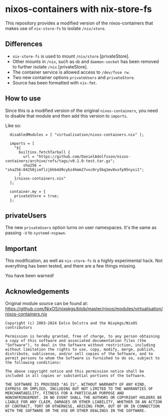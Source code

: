 
# nixos-containers with nix-store-fs

This repository provides a modified version of the nixos-containers that makes use of `nix-store-fs` to isolate `/nix/store`.

## Differences

* `nix-store-fs` is used to mount `/nix/store` [privateStore].
* Other mounts in `/nix`, such as `db` and `daemon-socket` has been removed to further isolate `/nix` [privateStore]. 
* The container service is allowed access to `/dev/fuse rw`.
* Two new container options `privateUsers` and `privateStore`.
* Source has been formatted with `nix-fmt`.

## How to use

Since this is a modified version of the original `nixos-containers`, you need
to disable that module and then add this version to `imports`.

Like so:

```
  disabledModules = [ "virtualisation/nixos-containers.nix" ];

  imports = [
    "${
      builtins.fetchTarball {
        url = "https://github.com/DanielAdolfsson/nixos-containers/archive/refs/tags/v0.1.0-test.tar.gz";
        sha256 = "sha256:04250jimflzjbhb4d9cybz4hmm27vxc0ry5bq1mv8xxfp95nysi1";
      }
    }/nixos-containers.nix"
  ];

  container.my = {
    privateStore = true;
  };
```

## privateUsers

The new `privateUsers` option turns on user namespaces.
It's the same as passing `-U` to `systemd-nspawn`.

## Important

This modification, as well as `nix-store-fs` is a highly experimental hack. Not everything has been tested, and there are a few things missing. 

You have been warned!

## Acknowledgements

Original module source can be found at:
https://github.com/NixOS/nixpkgs/blob/master/nixos/modules/virtualisation/nixos-containers.nix

```
Copyright (c) 2003-2024 Eelco Dolstra and the Nixpkgs/NixOS contributors

Permission is hereby granted, free of charge, to any person obtaining
a copy of this software and associated documentation files (the
"Software"), to deal in the Software without restriction, including
without limitation the rights to use, copy, modify, merge, publish,
distribute, sublicense, and/or sell copies of the Software, and to
permit persons to whom the Software is furnished to do so, subject to
the following conditions:

The above copyright notice and this permission notice shall be
included in all copies or substantial portions of the Software.

THE SOFTWARE IS PROVIDED "AS IS", WITHOUT WARRANTY OF ANY KIND,
EXPRESS OR IMPLIED, INCLUDING BUT NOT LIMITED TO THE WARRANTIES OF
MERCHANTABILITY, FITNESS FOR A PARTICULAR PURPOSE AND
NONINFRINGEMENT. IN NO EVENT SHALL THE AUTHORS OR COPYRIGHT HOLDERS BE
LIABLE FOR ANY CLAIM, DAMAGES OR OTHER LIABILITY, WHETHER IN AN ACTION
OF CONTRACT, TORT OR OTHERWISE, ARISING FROM, OUT OF OR IN CONNECTION
WITH THE SOFTWARE OR THE USE OR OTHER DEALINGS IN THE SOFTWARE.
```
